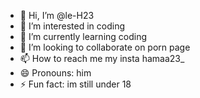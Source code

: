 - 👋 Hi, I’m @le-H23
- 👀 I’m interested in coding
- 🌱 I’m currently learning coding
- 💞️ I’m looking to collaborate on porn page
- 📫 How to reach me my insta hamaa23_
- 😄 Pronouns: him
- ⚡ Fun fact: im still under 18
<!---
le-H23/le-H23 is a ✨ special ✨ repository because its `README.md` (this file) appears on your GitHub profile.
You can click the Preview link to take a look at your changes.
--->
